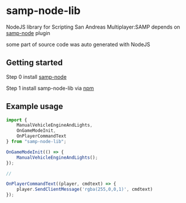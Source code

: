 # samp-node-lib
NodeJS library for Scripting San Andreas Multiplayer:SAMP depends on [samp-node](https://github.com/AmyrAhmady/samp-node) plugin

some part of source code was auto generated with NodeJS

## Getting started
Step 0 install [samp-node](https://github.com/AmyrAhmady/samp-node)

Step 1 install samp-node-lib via [npm](https://www.npmjs.com/package/samp-node-lib)

## Example usage

```ts
import {
    ManualVehicleEngineAndLights,
    OnGameModeInit,
    OnPlayerCommandText
} from "samp-node-lib";

OnGameModeInit(() => {
    ManualVehicleEngineAndLights();
});

//

OnPlayerCommandText((player, cmdtext) => {
    player.SendClientMessage('rgba(255,0,0,1)', cmdtext)
});
```
